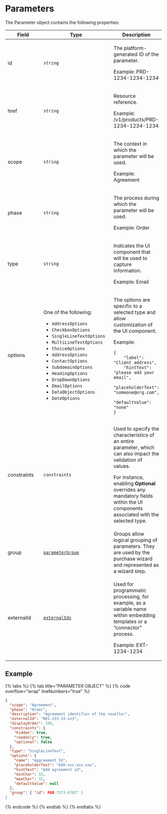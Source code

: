 # Parameters

The Parameter object contains the following properties:

<table><thead><tr><th width="141">Field</th><th width="239">Type</th><th>Description</th></tr></thead><tbody><tr><td>id</td><td><code>string</code></td><td><p>The platform-generated ID of the parameter. </p><p>Example: PRD-1234-1234-1234</p></td></tr><tr><td>href</td><td><code>string</code></td><td><p>Resource reference. </p><p>Example: /v1/products/PRD-1234-1234-1234</p></td></tr><tr><td>scope</td><td><code>string</code></td><td><p>The context in which the parameter will be used. </p><p>Example: Agreement</p></td></tr><tr><td>phase</td><td><code>string</code></td><td><p>The process during which the parameter will be used. </p><p>Example: Order</p></td></tr><tr><td>type</td><td><code>string</code></td><td><p>Indicates the UI component that will be used to capture information. </p><p>Example: Email</p></td></tr><tr><td>options</td><td><p>One of the following: </p><p></p><ul><li><code>AddressOptions</code></li><li><code>CheckboxOptions</code></li><li><code>SingleLineTextOptions</code></li><li><code>MultiLineTextOptions</code></li><li><code>ChoiceOptions</code></li><li><code>AddressOptions</code></li><li><code>ContactOptions</code></li><li><code>SubdomainOptions</code></li><li><code>HeadingOptions</code></li><li><code>DropDownOptions</code></li><li><code>EmailOptions</code></li><li><code>DataObjectOptions</code></li><li><code>DateOptions</code><br></li></ul></td><td><p>The options are specific to a selected type and allow customization of the UI component. </p><p>Example:</p><pre class="language-json" data-overflow="wrap" data-line-numbers><code class="lang-json">{
    "label": "Client address",
    "hintText": "please add your email",
    "placeholderText": "someone@org.com",
    "defaultValue": "none"
}
</code></pre></td></tr><tr><td>constraints</td><td><code>constraints</code></td><td><p>Used to specify the characteristics of an entire parameter, which can also impact the validation of values. </p><p></p><p>For instance, enabling <strong>Optional</strong> overrides any mandatory fields within the UI components associated with the selected type.</p></td></tr><tr><td>group</td><td><a href="../parameter-group/"><code>parameterGroup</code></a></td><td>Groups allow logical grouping of parameters. They are used by the purchase wizard and represented as a wizard step. </td></tr><tr><td>externalId</td><td><a href="../../common-api-objects/externalids.md"><code>externalIds</code></a></td><td><p>Used for programmatic processing, for example, as a variable name within embedding templates or a “connector” process. </p><p>Example: EXT-1234-1234</p></td></tr></tbody></table>

## Example

{% tabs %}
{% tab title="PARAMETER OBJECT" %}
{% code overflow="wrap" lineNumbers="true" %}
```json
{
  "scope": "Agreement",
  "phase": "Order",
  "description": "Agreement identifier of the reseller",
  "externalId": "RES-233-33-xx3",
  "displayOrder": 100,
  "constraints": {
    "hidden": true,
    "readonly": true,
    "optional": false
  },
  "type": "SingleLineText",
  "options": {
    "name": "Aggreement Id",
    "placeholderText": "AGR-xxx-xxx-xxx",
    "hintText": "Add agreement id",
    "minChar": 15,
    "maxChar": 15,
    "defaultValue": null
  },
  "group": { "id": PGR-7373-6782" }
}
```
{% endcode %}
{% endtab %}
{% endtabs %}
